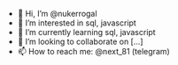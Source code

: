 - 👋 Hi, I’m @nukerrogal
- 👀 I’m interested in sql, javascript
- 🌱 I’m currently learning sql, javascript
- 💞️ I’m looking to collaborate on [...]
- 📫 How to reach me: @next_81 (telegram)

<!---
nukerrogal/nukerrogal is a ✨ special ✨ repository because its `README.md` (this file) appears on your GitHub profile.
You can click the Preview link to take a look at your changes.
--->
